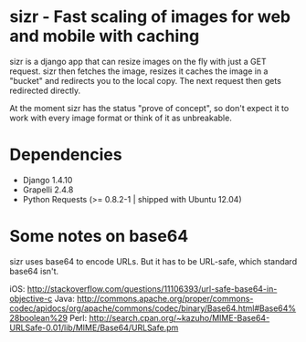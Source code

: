 # sizr - Fast scaling of images for web and mobile with caching

sizr is a django app that can resize images on the fly with just a GET request. sizr then fetches the image, resizes it caches the image in a "bucket" and redirects you to the local copy. The next request then gets redirected directly.

At the moment sizr has the status "prove of concept", so don't expect it to work with every image format or think of it as unbreakable.

# Dependencies

* Django 1.4.10
* Grapelli 2.4.8
* Python Requests (>= 0.8.2-1 | shipped with Ubuntu 12.04)


# Some notes on base64

sizr uses base64 to encode URLs. But it has to be URL-safe, which standard base64 isn't.

iOS: http://stackoverflow.com/questions/11106393/url-safe-base64-in-objective-c
Java: http://commons.apache.org/proper/commons-codec/apidocs/org/apache/commons/codec/binary/Base64.html#Base64%28boolean%29
Perl: http://search.cpan.org/~kazuho/MIME-Base64-URLSafe-0.01/lib/MIME/Base64/URLSafe.pm
